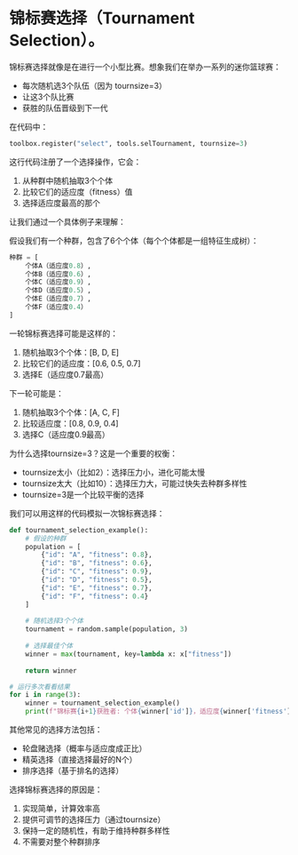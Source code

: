 # 锦标赛选择（Tournament Selection）。

锦标赛选择就像是在进行一个小型比赛。想象我们在举办一系列的迷你篮球赛：
- 每次随机选3个队伍（因为 tournsize=3）
- 让这3个队比赛
- 获胜的队伍晋级到下一代

在代码中：
```python
toolbox.register("select", tools.selTournament, tournsize=3)
```

这行代码注册了一个选择操作，它会：
1. 从种群中随机抽取3个个体
2. 比较它们的适应度（fitness）值
3. 选择适应度最高的那个

让我们通过一个具体例子来理解：

假设我们有一个种群，包含了6个个体（每个个体都是一组特征生成树）：
```python
种群 = [
    个体A（适应度0.8）,
    个体B（适应度0.6）,
    个体C（适应度0.9）,
    个体D（适应度0.5）,
    个体E（适应度0.7）,
    个体F（适应度0.4）
]
```

一轮锦标赛选择可能是这样的：
1. 随机抽取3个个体：[B, D, E]
2. 比较它们的适应度：[0.6, 0.5, 0.7]
3. 选择E（适应度0.7最高）

下一轮可能是：
1. 随机抽取3个个体：[A, C, F]
2. 比较适应度：[0.8, 0.9, 0.4]
3. 选择C（适应度0.9最高）

为什么选择tournsize=3？这是一个重要的权衡：
- tournsize太小（比如2）：选择压力小，进化可能太慢
- tournsize太大（比如10）：选择压力大，可能过快失去种群多样性
- tournsize=3是一个比较平衡的选择

我们可以用这样的代码模拟一次锦标赛选择：
```python
def tournament_selection_example():
    # 假设的种群
    population = [
        {"id": "A", "fitness": 0.8},
        {"id": "B", "fitness": 0.6},
        {"id": "C", "fitness": 0.9},
        {"id": "D", "fitness": 0.5},
        {"id": "E", "fitness": 0.7},
        {"id": "F", "fitness": 0.4}
    ]
    
    # 随机选择3个个体
    tournament = random.sample(population, 3)
    
    # 选择最佳个体
    winner = max(tournament, key=lambda x: x["fitness"])
    
    return winner

# 运行多次看看结果
for i in range(3):
    winner = tournament_selection_example()
    print(f"锦标赛{i+1}获胜者: 个体{winner['id']}，适应度{winner['fitness']}")
```

其他常见的选择方法包括：
- 轮盘赌选择（概率与适应度成正比）
- 精英选择（直接选择最好的N个）
- 排序选择（基于排名的选择）

选择锦标赛选择的原因是：
1. 实现简单，计算效率高
2. 提供可调节的选择压力（通过tournsize）
3. 保持一定的随机性，有助于维持种群多样性
4. 不需要对整个种群排序